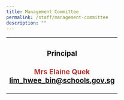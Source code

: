 ```yaml
---
title: Management Committee
permalink: /staff/management-committee
description: ""
---
```

<table border="0" align="center">
  <tr>
		<th><h3>Principal<br><h3><p style="color:#ac3837">Mrs Elaine Quek<br><a href = "mailto: lim_hwee_bin@schools.gov.sg">lim_hwee_bin@schools.gov.sg</a>